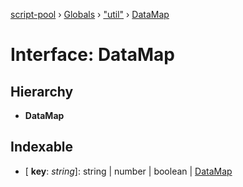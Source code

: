 [script-pool](../README.md) › [Globals](../globals.md) › ["util"](../modules/_util_.md) › [DataMap](_util_.datamap.md)

# Interface: DataMap

## Hierarchy

* **DataMap**

## Indexable

* \[ **key**: *string*\]: string | number | boolean | [DataMap](_util_.datamap.md)
